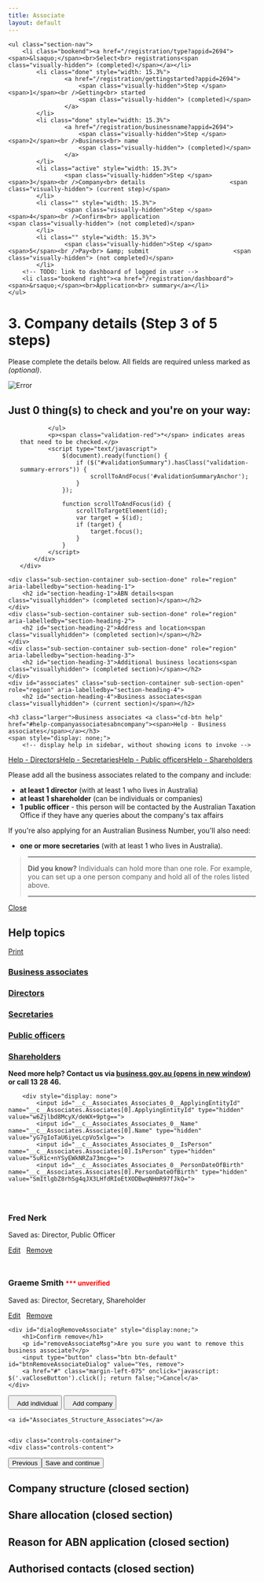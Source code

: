 ```yaml
---
title: Associate
layout: default
---
```

<div class="progress-container">
	<div class="progress-bar">
		<span id="progress-percent" role="progressbar" aria-valuetext="step 3 of 5 steps" style="width:48.25%"></span>
	</div><!-- meter -->

	<ul class="section-nav">
		<li class="bookend"><a href="/registration/type?appid=2694"><span>&lsaquo;</span><br>Select<br> registrations<span class="visually-hidden"> (completed)</span></a></li>
			<li class="done" style="width: 15.3%">
					<a href="/registration/gettingstarted?appid=2694">
						<span class="visually-hidden">Step </span><span>1</span><br />Getting<br> started
						<span class="visually-hidden"> (completed)</span>
					</a>
			</li>
			<li class="done" style="width: 15.3%">
					<a href="/registration/businessname?appid=2694">
						<span class="visually-hidden">Step </span><span>2</span><br />Business<br> name
						<span class="visually-hidden"> (completed)</span>
					</a>
			</li>
			<li class="active" style="width: 15.3%">
					<span class="visually-hidden">Step </span><span>3</span><br />Company<br> details                        <span class="visually-hidden"> (current step)</span>
			</li>
			<li class="" style="width: 15.3%">
					<span class="visually-hidden">Step </span><span>4</span><br />Confirm<br> application                        <span class="visually-hidden"> (not completed)</span>
			</li>
			<li class="" style="width: 15.3%">
					<span class="visually-hidden">Step </span><span>5</span><br />Pay<br> &amp; submit                        <span class="visually-hidden"> (not completed)</span>
			</li>
		<!-- TODO: link to dashboard of logged in user -->
		<li class="bookend right"><a href="/registration/dashboard"><span>&rsaquo;</span><br>Application<br> summary</a></li>
	</ul>
</div>

<h1 id="heading" tabindex="-1">3. Company details <span role="progressbar">(Step 3 of 5 steps)</span></h1>
<p>Please complete the details below. All fields are required unless marked as <em>(optional)</em>. </p>


<form action="/registration/companydetails?appId=625" enctype="multipart/form-data" id="sobrsform" method="post">    <div style="display: none">
        <input name="__RequestVerificationToken" type="hidden" value="8zN3XB2KYBXJCXo1Q4q79uED2EmQcWAlLzWF3WB7GpQTY1wjLF1pCEiV-dBAYu1ctbodRpjkHtXfsoO3Dj4-5tp9bFtQaq9oxlZRxBHIFKn0pCYBpaMXcwiGMK2TH6PVP8_jPNaXe5oXjmJH4qFBFw2">
        
        <input id="__c__ApplicationId" name="__c__ApplicationId" type="hidden" value="dnNB9mBqzfjV0mxxNNKEAw==">
        <input id="__c__isDisplayContentKey" name="__c__isDisplayContentKey" type="hidden" value="YRBk3UFuGeCu5zo+Lao/Qw==">

<input id="__c__Sections_0__View" name="__c__Sections[0].View" type="hidden" value="Ck183ssTSppwGOMl8fipQLs0oXG69TS3ef2pQOKUPxU="><input id="__c__Sections_0__Title" name="__c__Sections[0].Title" type="hidden" value="bsWZ11PFbHMHpWaRGQZDpg=="><input id="__c__Sections_1__View" name="__c__Sections[1].View" type="hidden" value="NdFye4FxJ0bJ1jmt4EKoipuFbJuJy/9oyTxKngE/Qio="><input id="__c__Sections_1__Title" name="__c__Sections[1].Title" type="hidden" value="Cm6KrPkHJQcPwkWN943iKupapObRVx8jyHZF9SAPk4c="><input id="__c__Sections_2__View" name="__c__Sections[2].View" type="hidden" value="jsNsJEDosOY4cNxA4+gqy922+Ae7YUTWERMqGytgZ4w="><input id="__c__Sections_2__Title" name="__c__Sections[2].Title" type="hidden" value="juxv3VNIWq8tZjnLUo8aV5/oDKDOn0DRubR7wDrNvsQ="><input id="__c__Sections_3__View" name="__c__Sections[3].View" type="hidden" value="iHEclue7v9iGEkYb3zqXCZKg/ph7EitVI9a9BMISqE4="><input id="__c__Sections_3__Title" name="__c__Sections[3].Title" type="hidden" value="EcDAssUGPUyq8p25ytFk1gGiyk4IEYAVjV8J5e95z6Y="><input id="__c__Sections_4__View" name="__c__Sections[4].View" type="hidden" value="QrIcV3hHXMc75U/JVBZESNWB8LmHsVIQUn+lBVqumwE="><input id="__c__Sections_4__Title" name="__c__Sections[4].Title" type="hidden" value="ALi+xI8ZNm25zqEnGGb6u4+KPZs9cahDovIHvia/3Xg="><input id="__c__Sections_5__View" name="__c__Sections[5].View" type="hidden" value="MFZfuLgfFep13Oyssexe0A=="><input id="__c__Sections_5__Title" name="__c__Sections[5].Title" type="hidden" value="JgBok2ySh4NMrnoVYJr5hP8k6wfEKPKfFFEyUvwW57U="><input id="__c__Sections_6__View" name="__c__Sections[6].View" type="hidden" value="0hzUfmZNmkI9izDRFC4TNLDKh/uLTZdJ2shGsMh5byo="><input id="__c__Sections_6__Title" name="__c__Sections[6].Title" type="hidden" value="J73g1+iZE5OVLINti+pqqMo/+HUsD8ROT30H++eTpew="><input id="__c__Sections_7__View" name="__c__Sections[7].View" type="hidden" value="SzM0Ch6cIAEU6k0Xke772FCg2wbk2wxCqv6P5XQ0EUE="><input id="__c__Sections_7__Title" name="__c__Sections[7].Title" type="hidden" value="FHFHYHwknKNWM2xz0y1h0QztRXcEN3qQdtSdxY8VD90=">        
<input id="__c__Registrations_0_" name="__c__Registrations[0]" type="hidden" value="/4pu/HURh44V1/ejVGQIEQ=="><input id="__c__Registrations_1_" name="__c__Registrations[1]" type="hidden" value="z5GyAIlGkn4RLFR84HSFHg==">    </div>
    <div id="ajax-container-for-companydetails"><input id="__c__SectionIndexId" name="__c__SectionIndexId" type="hidden" value="b62BVAWBWSYqn4uePpL3KQ==">


<div id="validationSummary" class="validation-summary-valid validation-container clearfix" data-valmsg-summary="true">
    <div class="grid-row">
        <div class="validation-summary-icon">
            <img src="/content/img/ico-alert-red.png" alt="Error">
        </div>
        <div class="validation-message">
            <h2><a id="validationSummaryAnchor" tabindex="-1">Just <span id="validation-error-count">0</span> thing(s) to check and you're on your way:</a>
            </h2>
            <ul class="validation-message-errors">
                

            </ul>
            <p><span class="validation-red">*</span> indicates areas that need to be checked.</p>
            <script type="text/javascript">
                $(document).ready(function() {
                    if ($("#validationSummary").hasClass("validation-summary-errors")) {
                        scrollToAndFocus('#validationSummaryAnchor');
                    }
                });

                function scrollToAndFocus(id) {
                    scrollToTargetElement(id);
                    var target = $(id);
                    if (target) {
                        target.focus();
                    }
                }
            </script>
        </div>
    </div>
</div>


    <div class="sub-section-container sub-section-done" role="region" aria-labelledby="section-heading-1">
        <h2 id="section-heading-1">ABN details<span class="visuallyhidden"> (completed section)</span></h2>
    </div>
    <div class="sub-section-container sub-section-done" role="region" aria-labelledby="section-heading-2">
        <h2 id="section-heading-2">Address and location<span class="visuallyhidden"> (completed section)</span></h2>
    </div>
    <div class="sub-section-container sub-section-done" role="region" aria-labelledby="section-heading-3">
        <h2 id="section-heading-3">Additional business locations<span class="visuallyhidden"> (completed section)</span></h2>
    </div>
    <div id="associates" class="sub-section-container sub-section-open" role="region" aria-labelledby="section-heading-4">
        <h2 id="section-heading-4">Business associates<span class="visuallyhidden"> (current section)</span></h2>

<div style="display: none">
    <input id="__c__Associates_CompanyRegistrationId" name="__c__Associates.CompanyRegistrationId" type="hidden" value="BfNQIa39YHWRsVvADavFng==">
    <input id="__c__Associates_IsLimitedByGuarantee" name="__c__Associates.IsLimitedByGuarantee" type="hidden" value="YRBk3UFuGeCu5zo+Lao/Qw==">
    <input id="__c__Associates_IsSuper" name="__c__Associates.IsSuper" type="hidden" value="YRBk3UFuGeCu5zo+Lao/Qw==">
    <input id="__c__Associates_IsCompanyRegistration" name="__c__Associates.IsCompanyRegistration" type="hidden" value="5uR1c+nYSyEWkNRZa73mcg==">
    <input id="__c__Associates_IsAbnRegistration" name="__c__Associates.IsAbnRegistration" type="hidden" value="5uR1c+nYSyEWkNRZa73mcg==">
    <input id="__c__Associates_EntitySubTypeCode" name="__c__Associates.EntitySubTypeCode" type="hidden" value="5XHxC4qb+7G/G79z1NMgaA==">
    
    
    <input id="__c__Associates_IsDisplayAddIndividualButton" name="__c__Associates.IsDisplayAddIndividualButton" type="hidden" value="5uR1c+nYSyEWkNRZa73mcg==">
    <input id="__c__Associates_IsDisplayAddOrganisationButton" name="__c__Associates.IsDisplayAddOrganisationButton" type="hidden" value="5uR1c+nYSyEWkNRZa73mcg==">
    
    <input id="__c__Associates_ApplicationId" name="__c__Associates.ApplicationId" type="hidden" value="dnNB9mBqzfjV0mxxNNKEAw==">


</div>

<div class="sub-section-content">
    

    <h3 class="larger">Business associates <a class="cd-btn help" href="#help-companyassociatesabncompany"><span>Help - Business associates</span></a></h3>
    <span style="display: none;">
        <!-- display help in sidebar, without showing icons to invoke -->
<a class="cd-btn help" href="#help-companydetailspersonassociateofficedirector"><span>Help - Directors</span></a><a class="cd-btn help" href="#help-companydetailspersonassociateofficesecretary"><span>Help - Secretaries</span></a><a class="cd-btn help" href="#help-companydetailspersonassociateofficepublicofficer"><span>Help - Public officers</span></a><a class="cd-btn help" href="#help-companydetailspersonassociateofficeshareholder"><span>Help - Shareholders</span></a>    </span>
    


<p>Please add all the business associates related to the company and include:</p>

<ul>
<li><strong>at least 1 director</strong> (with at least 1 who lives in Australia)</li>
<li><strong>at least 1 shareholder</strong> (can be individuals or companies)</li>
<li><strong>1 public officer</strong> - this person will be contacted by the Australian Taxation Office if they have any queries about the company's tax affairs</li>
</ul>
<p>If you're also applying for an Australian Business Number, you'll also need:</p>
<ul><li><strong>one or more secretaries</strong> (with at least 1 who lives in Australia).</li></ul>
<blockquote><hr>
<strong>Did you know?</strong> Individuals can hold more than one role. For example, you can set up a one person company and hold all of the roles listed above.<hr></blockquote>    <div class="help" id="help">
        <div class="cd-panel from-right">
            <div class="cd-panel-header">
                <a href="#" class="cd-panel-close">Close</a>
                <h2 id="helpTopic">Help topics</h2>
                <p class="cd-panel-print">
                    <a href="#" id="aPrint" onclick="printHelp(); return false;">Print</a>
                </p>
            </div>
            <div class="cd-panel-container">
                <div class="cd-panel-content">
                    <div id="helpFile" class="showhide">
                                <input type="hidden" class="help-anchor" id="help-companyassociatesabncompany">
<h3 data-collapse-summary="" aria-expanded="false"><a href="#">Business associates</a></h3>
<div aria-hidden="true" style="display: none;">
<p>In this section, please provide the details of all business associates of the company, including:</p>
<ul>
<li>directors</li>
<li>shareholders or members</li>
<li>secretaries</li>
<li>the public officer.</li>
</ul>
<p><strong>Companies must have written consent</strong> from all directors, secretaries and shareholders/members to take on their role. You don't need to provide copies, but you must keep them as part of the company's records after the company is registered.</p>
<p>As the applicant, you'll be asked to declare that you have received these before you can submit this application.</p>
<blockquote><hr>
<p>Remember! Shareholders/members can be individuals or companies, but directors and secretaries must be individuals.</p><hr></blockquote>

<h4>What personal information will be available to the public?</h4>

<p>The following information will be available to the public in the <a href="https://asic.gov.au/search-organisations" target="_blank">company register <span class="visuallyhidden">(opens in new window)</span></a>:</p>
<ul>
<li>All directors and secretaries – their full name, date of birth and residential address.</li>
<li>Top 20 shareholders or members (based on shareholdings) of each share class – their name and address.</li>

</ul>
<p>Officeholders (directors and secretaries) can apply for approval to provide a different address in some circumstances. Visit the Australian Securities &amp; Investments Commission (ASIC) website for information about the application fee and how to <a href="http://asic.gov.au/for-business/changes-to-your-company/company-addresses/application-for-suppression-of-residential-address/" target="_blank">apply for suppression of residential address <span class="visuallyhidden">(opens in new window)</span></a>.</p>
<p>Read the <a href="http://www.asic.gov.au/privacy" target="_blank">summary of ASIC's privacy policy <span class="visuallyhidden">(opens in new window)</span></a> to find out how ASIC handles personal information.</p>




</div>                                <input type="hidden" class="help-anchor" id="help-companydetailspersonassociateofficedirector">
<h3 data-collapse-summary="" aria-expanded="false"><a href="#">Directors</a></h3>
<div aria-hidden="true" style="display: none;">

<p>Directors are expected to:</p>
<ul>
<li>guide and monitor the management of the company</li>
<li>always act in the company's best interests</li>
<li>ensure the company complies with its legal requirements.</li>
</ul>


<p>To be a director, a person must:</p>

<ul>
<li>have agreed in writing to be a company director</li>
<li>be at least 18 years of age.</li>
</ul>

<p>A director's appointment is effective on the day the company is successfully registered.</p>
<p>For more about the duties of a company director, go to the Australian Securities &amp; Investments Commission (ASIC) website:</p>

<ul>
<li><a href="http://asic.gov.au/your-company" target="_blank">Your company and the law <span class="visuallyhidden">(opens in new window)</span></a></li>
<li><a href="http://asic.gov.au/company-officeholders" target="_blank">Company officeholder duties <span class="visuallyhidden">(opens in new window)</span></a></li>
</ul>

<h4>What personal information will be available to the public?</h4>

<p>The name, date of birth and residential address of directors will be available to the public from the <a href="https://asic.gov.au/search-organisations" target="_blank">company register <span class="visuallyhidden">(opens in new window)</span></a> for a small fee.</p> 
<p>Read the <a href="http://www.asic.gov.au/privacy" target="_blank">summary of ASIC's privacy policy <span class="visuallyhidden">(opens in new window)</span></a> to find out how ASIC handles personal information.</p>

<h4>Who can't be a director?</h4>

<p>Unless a court allows it, a person <strong>must not be a director</strong> if they:</p>
<ul>
<li>are bankrupt</li>
<li>are in debt and have an agreement with creditors to manage the debt</li>
<li>have been convicted of offences such as fraud or offences under the <em>Corporations Act 2001</em></li>
<li>have been disqualified from managing companies.</li>
</ul>


<p>Find out more about <a href="http://asic.gov.au/regulatory-resources/insolvency/insolvency-for-directors/bankruptcy-and-personal-insolvency-agreements/" target="_blank">bankruptcy and personal insolvency agreements while you're a director <span class="visuallyhidden">(opens in new window)</span></a> on the ASIC website.</p>

</div>                                <input type="hidden" class="help-anchor" id="help-companydetailspersonassociateofficesecretary">
<h3 data-collapse-summary="" aria-expanded="false"><a href="#">Secretaries</a></h3>
<div aria-hidden="true" style="display: none;">
<p>The day-to-day responsibilities of company secretaries may include:</p>
<ul>
<li>letting ASIC know about changes to company details (such as changes to the registered office address, secretaries or directors)</li>
<li>lodging the company's financial reports</li>
<li>ensuring the company meets its legal requirements.</li>
</ul>

<p>To be a secretary, a person must:</p>
<ul>
<li>have agreed in writing to be a company secretary</li>
<li>be at least 18 years of age.</li>
</ul>

<p>A secretary's appointment is effective on the day the company is successfully registered.</p>

<p>Find out more about the <a href="http://asic.gov.au/for-business/running-a-company/company-officeholder-duties/" target="_blank">duties of officeholders (directors and secretaries) <span class="visuallyhidden">(opens in new window)</span></a> on the Australian Securities &amp; Investments Commission (ASIC) website.</p>

<h4>What personal information will be available to the public?</h4>

<p>The name, date of birth and residential address of company secretaries will be available to the public from the <a href="https://asic.gov.au/search-organisations" target="_blank">company register <span class="visuallyhidden">(opens in new window)</span></a> for a small fee.</p> 
<p>Read the <a href="http://www.asic.gov.au/privacy" target="_blank">summary of ASIC's privacy policy <span class="visuallyhidden">(opens in new window)</span></a> to find out how ASIC handles personal information.</p>

<h4>Who can't be a secretary?</h4>

<p>Unless a court allows it, a person <strong>must not be a secretary</strong> if they:</p>
<ul>
<li>are bankrupt</li>
<li>are in debt and have an agreement with creditors to manage the debt</li>
<li>have been convicted of offences such as fraud or offences under the <em>Corporations Act 2001</em>.</li>
</ul>
</div>                                <input type="hidden" class="help-anchor" id="help-companydetailspersonassociateofficepublicofficer">
<h3 data-collapse-summary="" aria-expanded="false"><a href="#">Public officers</a></h3>
<div aria-hidden="true" style="display: none;">
<p> All public companies and limited partnerships must appoint a public officer.</p>
<p>Public officers must be an individual and at least 18 years of age.</p>
<p> Public officers are responsible for making sure the company complies with tax law, keeping tax records and submitting company tax returns.</p>
<p>The Australian Taxation Office (ATO) will contact public officers about tax matters related to the company.</p>
<p>Find out more about <a href="https://www.ato.gov.au/Tax-professionals/Your-practice/Tax-and-BAS-agents/Primary-contact-and-authorised-contacts/#Public_officer" target="_blank">public officers <span class="visuallyhidden">(opens in new window)</span></a> on the ATO website.</p>
</div>
                                <input type="hidden" class="help-anchor" id="help-companydetailspersonassociateofficeshareholder">
<h3 data-collapse-summary="" aria-expanded="false"><a href="#">Shareholders</a></h3>
<div aria-hidden="true" style="display: none;">
<p>Shareholders are also known as members. Together, they own the company by owning shares in the company.</p>

<p>Remember, however, that the company is a separate legal entity, so the company's assets belong to the company, not the shareholders.</p>

<p>Shareholders can be individuals or companies. Company law doesn't set out a minimum age requirement for shareholders, but a company can make rules about this if they like.</p>


<p>Find out more about the <a href="http://asic.gov.au/members" target="_blank">role of company members (shareholders) <span class="visuallyhidden">(opens in new window)</span></a> on the ASIC website.</p>

<h4>What information will be available to the public?</h4>

<p>The name and residential address of company members (shareholders) will be available to the public from the <a href="https://asic.gov.au/search-organisations" target="_blank">company register <span class="visuallyhidden">(opens in new window)</span></a> for a small fee.</p> 
<p>Read the <a href="http://www.asic.gov.au/privacy" target="_blank">summary of ASIC's privacy policy <span class="visuallyhidden">(opens in new window)</span></a> to find out how ASIC handles personal information.</p>

</div>
                    </div>
                    <div class="more-help">
                        <p><strong>Need more help? Contact us via <a href="https://www.business.gov.au/contact-us" target="_blank">business.gov.au <span class="visuallyhidden">(opens in new window)</span></a> or call 13&nbsp;28&nbsp;46.</strong>
                        </p>
                    </div>
                </div>
            </div>
        </div>
    </div>
<div id="Associates_Associates">
    <div style="display: none">
        <input id="Associates_AssociateIdToDelete" name="Associates.AssociateIdToDelete" type="hidden" value="">
    </div>

        <div style="display: none">
            <input id="__c__Associates_Associates_0__ApplyingEntityId" name="__c__Associates.Associates[0].ApplyingEntityId" type="hidden" value="w6Zjlbd8McyX/deWX+9ptg==">
            <input id="__c__Associates_Associates_0__Name" name="__c__Associates.Associates[0].Name" type="hidden" value="yG7gIoTaU6iyeLcpVo5xlg==">
            <input id="__c__Associates_Associates_0__IsPerson" name="__c__Associates.Associates[0].IsPerson" type="hidden" value="5uR1c+nYSyEWkNRZa73mcg==">
            <input id="__c__Associates_Associates_0__PersonDateOfBirth" name="__c__Associates.Associates[0].PersonDateOfBirth" type="hidden" value="SmItlgbZ8rhSg4qJX3LHfdRIoEtXODBwqNHmR97fJkQ=">
            
<input id="__c__Associates_Associates_0__ApplyingEntityRoles_0_" name="__c__Associates.Associates[0].ApplyingEntityRoles[0]" type="hidden" value="nLb3/Mgm2veai6ZusEHeTg=="><input id="__c__Associates_Associates_0__ApplyingEntityRoles_1_" name="__c__Associates.Associates[0].ApplyingEntityRoles[1]" type="hidden" value="gIdLN2aCX0owLlfyn+Kxgw==">
            <input id="__c__Associates_Associates_0__Roles" name="__c__Associates.Associates[0].Roles" type="hidden" value="AK42mTzyuMeJI8WVAeAqacPEg02yprEVX4r8+h5JPyI=">
            <input id="__c__Associates_Associates_0__HasShareAllocations" name="__c__Associates.Associates[0].HasShareAllocations" type="hidden" value="YRBk3UFuGeCu5zo+Lao/Qw==">
        </div>
        <div class="cart-container" id="Associates_Associates_0__Container">
            <div class="result-row ">
                <div class="result-cell cell-icon">
                    <!-- <span class="fa fa-user" style="color: #367ab3; font-size: 175%; padding-right:10px"></span> -->
					<span class="fa-stack fa-lg">
					  <i class="fa fa-user fa-stack-2x" style="color: #367ab3; font-size: 1.5em; padding-right:10px; opacity: .5;"></i>
					  <i class="fa fa-check-circle fa-stack-1x" style="color: green; font-size: 0.75em;"></i>
					</span>
                </div>
                <div class="result-cell cell-detail">
                    <h3>Fred Nerk</h3>
                    <p>Saved as: Director, Public Officer</p>
                </div>
                <div class="result-cell cell-action">
                    <a class="edit ajax-link" href="" data-ajax-action="LHX3HqVtY2Ci74OFTbxWNMuoaDvhnBmczk2RHNqtI8A="><span>Edit</span></a>
                    <input value="false" id="Associates_Associates_0__IsEdit" name="Associates.Associates[0].IsEdit" type="hidden">
                    &nbsp;
                    <a id="LinkRemoveAssociate0" class="remove" href="" onclick="javascript:void(0);" data-ajax-action="RemoveAssociate" data-ajax-hasshareallocations="False" data-ajax-id="w6Zjlbd8McyX/deWX+9ptg==">
                        <span>Remove</span>
                    </a>
                </div>
            </div>
        </div>
        <div style="display: none">
            <input id="__c__Associates_Associates_1__ApplyingEntityId" name="__c__Associates.Associates[1].ApplyingEntityId" type="hidden" value="nwMioXfo1rKDgUfDtgLbGg==">
            <input id="__c__Associates_Associates_1__Name" name="__c__Associates.Associates[1].Name" type="hidden" value="eg5qTeuF/wkNl1agkSh74g==">
            <input id="__c__Associates_Associates_1__IsPerson" name="__c__Associates.Associates[1].IsPerson" type="hidden" value="5uR1c+nYSyEWkNRZa73mcg==">
            <input id="__c__Associates_Associates_1__PersonDateOfBirth" name="__c__Associates.Associates[1].PersonDateOfBirth" type="hidden" value="WoinlKwjYHDOLhFe1Ed6xIN5OvaKl9I/lkXiGcMx2fY=">
            
<input id="__c__Associates_Associates_1__ApplyingEntityRoles_0_" name="__c__Associates.Associates[1].ApplyingEntityRoles[0]" type="hidden" value="nLb3/Mgm2veai6ZusEHeTg=="><input id="__c__Associates_Associates_1__ApplyingEntityRoles_1_" name="__c__Associates.Associates[1].ApplyingEntityRoles[1]" type="hidden" value="uYLCOiYXDvPKiCTA5KYn0A=="><input id="__c__Associates_Associates_1__ApplyingEntityRoles_2_" name="__c__Associates.Associates[1].ApplyingEntityRoles[2]" type="hidden" value="zmRPRSbPCDKkm0kHmWRBVA==">
            <input id="__c__Associates_Associates_1__Roles" name="__c__Associates.Associates[1].Roles" type="hidden" value="1waroVNT9MFh5nBVrTl7fTEMsmqmgorVjXFb+5EPu8WQZTDYvw+9bDe4PJ/lqLQI">
            <input id="__c__Associates_Associates_1__HasShareAllocations" name="__c__Associates.Associates[1].HasShareAllocations" type="hidden" value="YRBk3UFuGeCu5zo+Lao/Qw==">
        </div>
        <div class="cart-container" id="Associates_Associates_1__Container">
            <div class="result-row ">
                <div class="result-cell cell-icon">
                     <!-- <span class="fa fa-user" style="color: #367ab3; font-size: 175%; padding-right:10px"></span> -->
					<span class="fa-stack fa-lg">
					  <i class="fa fa-user fa-stack-2x" style="color: #367ab3; font-size: 1.5em; padding-right:10px; opacity: .5;"></i>
					  <i class="fa fa-warning fa-stack-1x" style="color: red; font-size: 0.75em;"></i>
					</span>
                </div>
                <div class="result-cell cell-detail">
                    <h3>Graeme Smith <span style="color: red; font-size: 80%">*** unverified</span></h3>
                    <p>Saved as: Director, Secretary, Shareholder</p>
                </div>
                <div class="result-cell cell-action">
                    <a class="edit ajax-link" href="associate-eoa" data-ajax-action="LHX3HqVtY2Ci74OFTbxWNMuoaDvhnBmczk2RHNqtI8A="><span>Edit</span></a>
                    <input value="false" id="Associates_Associates_1__IsEdit" name="Associates.Associates[1].IsEdit" type="hidden">
                    &nbsp;
                    <a id="LinkRemoveAssociate1" class="remove" href="" onclick="javascript:void(0);" data-ajax-action="RemoveAssociate" data-ajax-hasshareallocations="False" data-ajax-id="nwMioXfo1rKDgUfDtgLbGg==">
                        <span>Remove</span>
                    </a>
                </div>
            </div>
        </div>

    
    <div id="dialogRemoveAssociate" style="display:none;">
        <h1>Confirm remove</h1>
        <p id="removeAssociateMsg">Are you sure you want to remove this business associate?</p>
        <input type="button" class="btn btn-default" id="btnRemoveAssociateDialog" value="Yes, remove">
        <a href="#" class="margin-left-075" onclick="javascript: $('.vaCloseButton').click(); return false;">Cancel</a>
    </div>
</div>
            <div class="controls-content margin-bottom">
				<button class="btn ajax-button" id="add-individual-btn" type="button"><span class="fa fa-user" style="color: #367ab3; font-size: 150%; padding-right:10px"></span> Add individual</button>
				<button class="btn ajax-button" type="button"><span class="fa fa-users" style="color: #367ab3; font-size: 150%; padding-right:10px"></span> Add company</button>
			</div>
    
    <a id="Associates_Structure_Associates"></a>


    <div class="controls-container">
    <div class="controls-content">
<button class="btn cancel ajax-button" type="button">Previous</button><button class="btn btn-default ajax-button next" id="bus-associates-next" type="button">Save and continue</button>    </div>
</div>
</div>
    </div>
    <div class="sub-section-container " role="region" aria-labelledby="section-heading-5">
        <h2 id="section-heading-5">Company structure<span class="visuallyhidden"> (closed section)</span></h2>
    </div>
    <div class="sub-section-container " role="region" aria-labelledby="section-heading-6">
        <h2 id="section-heading-6">Share allocation<span class="visuallyhidden"> (closed section)</span></h2>
    </div>
    <div class="sub-section-container " role="region" aria-labelledby="section-heading-7">
        <h2 id="section-heading-7">Reason for ABN application<span class="visuallyhidden"> (closed section)</span></h2>
    </div>
    <div class="sub-section-container " role="region" aria-labelledby="section-heading-8">
        <h2 id="section-heading-8">Authorised contacts<span class="visuallyhidden"> (closed section)</span></h2>
    </div>
</div>
</form>
<script src="/scripts/jquery-toggleslide.js"></script>
<script type="text/javascript" src="/scripts/pages/shared/validation.js?v=636432065720000000"></script>
<script type="text/javascript" src="/scripts/pages/shared/functions.js?v=636432065720000000"></script>
<script type="text/javascript" src="/scripts/pages/shared/address.js?v=636432065720000000"></script>
<script type="text/javascript" src="/scripts/pages/registration/companydetails.js?v=636432065720000000"></script>
<script type="text/javascript" src="/scripts/vadialog.js?v=636432065700000000"></script>
<div id="dialogOne" style="display:none;">
	<h1>Proof of identity</h1>
    <p>We have not been able to verify the identity of all of your associates with the details you have provided. If you continue you may need to contact the Australian Taxation Office to confirm the identity of your associates, and your application may be delayed or rejected.</p> 
	<p>Are you sure you want to continue?</p>
	<input type="button" class="btn btn-default" id="btnRemoveName1" value="Continue" /> 
	<input type="button" class="btn" onclick='visionaustralia.closeDialog("dialogOne");' value="Go back" />
</div>
<script type="text/javascript" src="scripts/vadialog.js"></script> 
<script type="text/javascript">
		visionaustralia.addDialog("bus-associates-next", "dialogOne"); 
		$(document).ready(function() {
			scrollToAndFocus("#associates");
		});
</script>